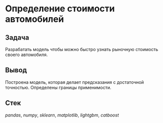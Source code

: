 # Определение стоимости автомобилей

## Задача

Разрабатать модель чтобы можно быстро узнать рыночную стоимость своего автомобиля.

## Вывод

Построена модель, которая делает предсказания с достаточной точностью. Определены границы применимости.

## Стек

*pandas*, *numpy*, *sklearn*, *matplotlib*, *lightgbm*, *catboost*

